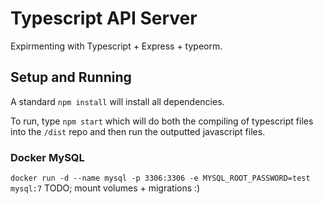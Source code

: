 # Typescript API Server
Expirmenting with Typescript + Express + typeorm.

## Setup and Running
A standard `npm install` will install all dependencies.

To run, type `npm start` which will do both the compiling of typescript files into the `/dist` repo and then  run the outputted javascript files.

### Docker MySQL
`docker run -d --name mysql -p 3306:3306 -e MYSQL_ROOT_PASSWORD=test mysql:7`
TODO; mount volumes + migrations :)
